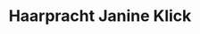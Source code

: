 ---
title: "Haarpracht Janine Klick"
url: /buchholz-in-der-nordheide/haarpracht-janine-klick/
shop: Friseur
---
